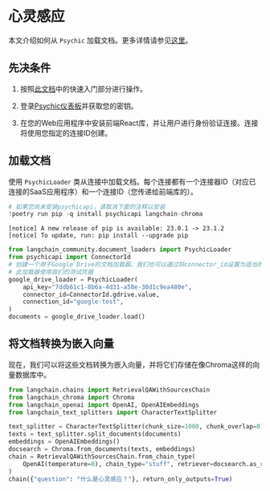 # 心灵感应

本文介绍如何从 `Psychic` 加载文档。更多详情请参见[这里](/docs/integrations/providers/psychic)。

## 先决条件

1. 按照[此文档](/docs/integrations/providers/psychic)中的快速入门部分进行操作。

2. 登录[Psychic仪表板](https://dashboard.psychic.dev/)并获取您的密钥。

3. 在您的Web应用程序中安装前端React库，并让用户进行身份验证连接。连接将使用您指定的连接ID创建。

## 加载文档

使用 `PsychicLoader` 类从连接中加载文档。每个连接都有一个连接器ID（对应已连接的SaaS应用程序）和一个连接ID（您传递给前端库的）。

```python
# 如果您尚未安装psychicapi，请取消下面的注释以安装
!poetry run pip -q install psychicapi langchain-chroma
```

```output
[notice] A new release of pip is available: 23.0.1 -> 23.1.2
[notice] To update, run: pip install --upgrade pip
```

```python
from langchain_community.document_loaders import PsychicLoader
from psychicapi import ConnectorId
# 创建一个用于Google Drive的文档加载器。我们也可以通过将connector_id设置为适当的值（例如ConnectorId.notion.value）来从其他连接器加载。
# 此加载器使用我们的测试凭据
google_drive_loader = PsychicLoader(
    api_key="7ddb61c1-8b6a-4d31-a58e-30d1c9ea480e",
    connector_id=ConnectorId.gdrive.value,
    connection_id="google-test",
)
documents = google_drive_loader.load()
```

## 将文档转换为嵌入向量

现在，我们可以将这些文档转换为嵌入向量，并将它们存储在像Chroma这样的向量数据库中。

```python
from langchain.chains import RetrievalQAWithSourcesChain
from langchain_chroma import Chroma
from langchain_openai import OpenAI, OpenAIEmbeddings
from langchain_text_splitters import CharacterTextSplitter
```

```python
text_splitter = CharacterTextSplitter(chunk_size=1000, chunk_overlap=0)
texts = text_splitter.split_documents(documents)
embeddings = OpenAIEmbeddings()
docsearch = Chroma.from_documents(texts, embeddings)
chain = RetrievalQAWithSourcesChain.from_chain_type(
    OpenAI(temperature=0), chain_type="stuff", retriever=docsearch.as_retriever()
)
chain({"question": "什么是心灵感应？"}, return_only_outputs=True)
```